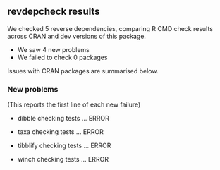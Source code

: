 ## revdepcheck results

We checked 5 reverse dependencies, comparing R CMD check results across CRAN and dev versions of this package.

 * We saw 4 new problems
 * We failed to check 0 packages

Issues with CRAN packages are summarised below.

### New problems
(This reports the first line of each new failure)

* dibble
  checking tests ... ERROR

* taxa
  checking tests ... ERROR

* tibblify
  checking tests ... ERROR

* winch
  checking tests ... ERROR

